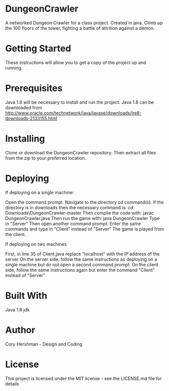 # DungeonCrawler
A networked Dungeon Crawler for a class project. Created in java. Climb up the 100 floors of the tower, fighting a battle of attrition against a demon.
# Getting Started
These instructions will allow you to get a copy of the project up and running.
# Prerequisites
Java 1.8 will be necessary to install and run the project. Java 1.8 can be downloaded from http://www.oracle.com/technetwork/java/javase/downloads/jre8-downloads-2133155.html
# Installing
Clone or download the DungeonCrawler repository. Then extract all files from the zip to your preferred location. 
# Deploying

If deploying on a single machine:

Open the command prompt. Navigate to the directory cd command(s). If the directory is in downloads then the necessary command is: cd Downloads\DungeonCrawler-master
Then compile the code with: javac DungeonCrawler.java
Then run the game with: java DungeonCrawler
Type in "Server"
Then open another command prompt. Enter the same commands and type in "Client" instead of "Server"
The game is played from the client.

If deploying on two machines

First, in line 35 of Client.java replace "localhost" with the IP address of the server
On the server side, follow the same instructions as deploying on a single machine but do not open a second command prompt.
On the client side, follow the same instructions again but enter the command "Client" instead of "Server"

# Built With
Java 1.8 jdk
# Author
Cory Hershman - Design and Coding
# License
This project is licensed under the MIT license - see the LICENSE.md file for details
